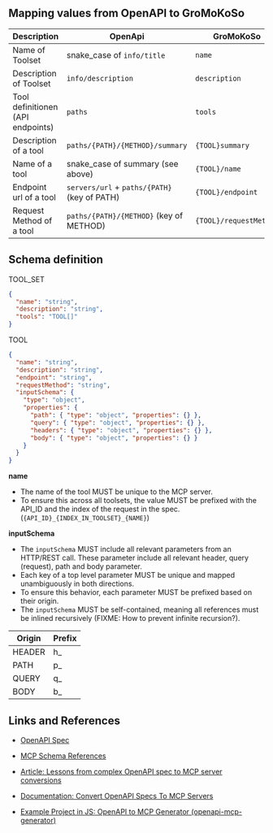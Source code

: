 


## Mapping values from OpenAPI to GroMoKoSo

| Description                       | OpenApi                                      | GroMoKoSo              |
|-----------------------------------|----------------------------------------------|------------------------|
| Name of Toolset                   | snake_case of `info/title`                   | `name`                 |
| Description of Toolset            | `info/description`                           | `description`          |
| Tool definitionen (API endpoints) | `paths`                                      | `tools`                |
| Description of a tool             | `paths/{PATH}/{METHOD}/summary`              | `{TOOL}summary`        |
| Name of a tool                    | snake_case  of summary (see above)           | `{TOOL}/name`          |
| Endpoint url of a tool            | `servers/url` + `paths/{PATH}` (key of PATH) | `{TOOL}/endpoint`      |
| Request Method of a tool          | `paths/{PATH}/{METHOD}` (key of METHOD)      | `{TOOL}/requestMethod` |


## Schema definition

TOOL_SET
```json
{
  "name": "string",
  "description": "string",
  "tools": "TOOL[]"
}
```

TOOL
```json
{
  "name": "string",
  "description": "string",
  "endpoint": "string",
  "requestMethod": "string",
  "inputSchema": {
    "type": "object",
    "properties": {
      "path": { "type": "object", "properties": {} },
      "query": { "type": "object", "properties": {} },
      "headers": { "type": "object", "properties": {} },
      "body": { "type": "object", "properties": {} }
    }
  }
}
```

**name**
- The name of the tool MUST be unique to the MCP server.
- To ensure this across all toolsets, the value MUST be prefixed with the API_ID and the index of the request in the spec. (`{API_ID}_{INDEX_IN_TOOLSET}_{NAME}`)

**inputSchema**
- The `inputSchema` MUST include all relevant parameters from an HTTP/REST call. These parameter include all relevant header, query (request), path and body parameter.
- Each key of a top level parameter MUST be unique and mapped unambiguously in both directions.
- To ensure this behavior, each parameter MUST be prefixed based on their origin.
- The `inputSchema` MUST be self-contained, meaning all references must be inlined recursively (FIXME: How to prevent infinite recursion?).

| Origin | Prefix |
|--------|--------|
| HEADER | h_     |
| PATH   | p_     |
| QUERY  | q_     |
| BODY   | b_     |


## Links and References

- [OpenAPI Spec](https://spec.openapis.org/oas/latest.html)
- [MCP Schema References](https://modelcontextprotocol.io/specification/2025-06-18/schema)


- [Article: Lessons from complex OpenAPI spec to MCP server conversions](https://www.stainless.com/blog/lessons-from-openapi-to-mcp-server-conversion)
- [Documentation: Convert OpenAPI Specs To MCP Servers](https://www.stainless.com/mcp/convert-openapi-specs-to-mcp-servers)
- [Example Project in JS: OpenAPI to MCP Generator (openapi-mcp-generator)](https://github.com/harsha-iiiv/openapi-mcp-generator)